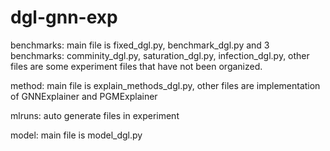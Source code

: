 # dgl-gnn-exp

benchmarks: main file is fixed_dgl.py, benchmark_dgl.py and 3 benchmarks: comminity_dgl.py, saturation_dgl.py, infection_dgl.py, other files are some experiment files that have not been organized.

method: main file is explain_methods_dgl.py, other files are implementation of GNNExplainer and PGMExplainer

mlruns: auto generate files in experiment

model: main file is model_dgl.py
